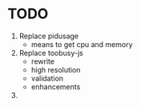 TODO
====

1. 	Replace pidusage
	- 	means to get cpu and memory
2. 	Replace toobusy-js
	-	rewrite
	-	high resolution
	-	validation
	-	enhancements
3. 	
